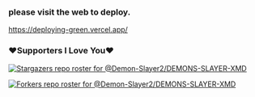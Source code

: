 ### please visit the web to deploy.


https://deploying-green.vercel.app/

### ❤️Supporters I Love You❤️
[![Stargazers repo roster for @Demon-Slayer2/DEMONS-SLAYER-XMD](http://reporoster.com/stars/dark/Demon-Slayer2/DEMONS-SLAYER-XMD)](https://github.com/Demon-Slayer2/DEMONS-SLAYER-XMD/stargazers)
     
[![Forkers repo roster for @Demon-Slayer2/DEMONS-SLAYER-XMD](http://reporoster.com/forks/dark/Demon-Slayer2/DEMONS-SLAYER-XMD)](https://github.com/Demon-Slayer2/DEMONS-SLAYER-XMD/network/members)
